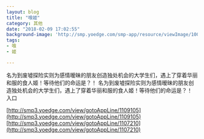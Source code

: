 ```yaml
---
layout: blog
title: "喰姬"
category: 其他
date: "2018-02-09 17:02:55"
background-image: 'http://smp.yoedge.com/smp-app/resource/viewImage/1001279appline.png'
tags:
- 喰
- 姬

---
```

名为到废墟探险实则为感情暧昧的朋友创造独处机会的大学生们，遇上了穿着华丽和服的食人姬！等待他们的命运是？！
名为到废墟探险实则为感情暧昧的朋友创造独处机会的大学生们，遇上了穿着华丽和服的食人姬！等待他们的命运是？！
入口

[http://smp3.yoedge.com/view/gotoAppLine/1109105](http://smp3.yoedge.com/view/gotoAppLine/1109105)
[http://smp3.yoedge.com/view/gotoAppLine/1107210](http://smp3.yoedge.com/view/gotoAppLine/1107210)

        

